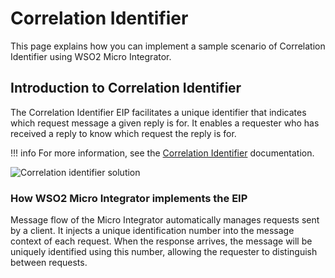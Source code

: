# Correlation Identifier

This page explains how you can implement a sample scenario of Correlation Identifier using WSO2 Micro Integrator.

## Introduction to Correlation Identifier

The Correlation Identifier EIP facilitates a unique identifier that indicates which request message a given reply is for. It enables a requester who has received a reply to know which request the reply is for. 

!!! info
    For more information, see the [Correlation Identifier](http://www.eaipatterns.com/CorrelationIdentifier.html) documentation.

![Correlation identifier solution]({{base_path}}/assets/img/learn/enterprise-integration-patterns/message-construction/correlation-identifier-solution.gif)

### How WSO2 Micro Integrator implements the EIP

Message flow of the Micro Integrator automatically manages requests sent by a client. It injects a unique identification number into the message context of each request. When the response arrives, the message will be uniquely identified using this number, allowing the requester to distinguish between requests.
